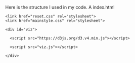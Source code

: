 
Here is the structure I used in my code. A index.html
<!DOCTYPE html>
<html>
<head>
	<title>Title</title>

	<link href="reset.css" rel="stylesheet">
 	<link href="mainstyle.css" rel="stylesheet">

</head>
<body>

	<div id="viz">

      <script src="https://d3js.org/d3.v4.min.js"></script>     

      <script src="viz.js"></script>
      
    </div>

</body>
</html>
